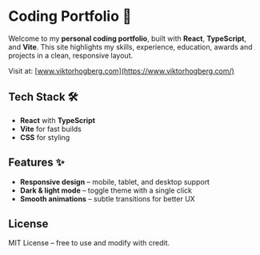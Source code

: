 # Coding Portfolio 🤖

Welcome to my **personal coding portfolio**, built with **React**, **TypeScript**, and **Vite**. This site highlights my skills, experience, education, awards and projects in a clean, responsive layout.

Visit at: [www.viktorhogberg.com](https://www.viktorhogberg.com/)

## Tech Stack 🛠️

- **React** with **TypeScript**
- **Vite** for fast builds
- **CSS** for styling

## Features ✨

- **Responsive design** – mobile, tablet, and desktop support  
- **Dark & light mode** – toggle theme with a single click  
- **Smooth animations** – subtle transitions for better UX

## License

MIT License – free to use and modify with credit.
